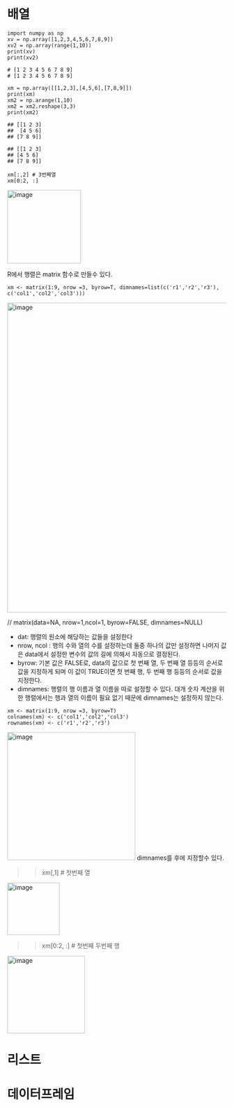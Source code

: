 # 배열
~~~
import numpy as np
xv = np.array([1,2,3,4,5,6,7,8,9])
xv2 = np.array(range(1,10))
print(xv)
print(xv2)

# [1 2 3 4 5 6 7 8 9]
# [1 2 3 4 5 6 7 8 9]
~~~
~~~
xm = np.array([[1,2,3],[4,5,6],[7,8,9]])
print(xm)
xm2 = np.arange(1,10)
xm2 = xm2.reshape(3,3)
print(xm2)

## [[1 2 3]
##  [4 5 6]
## [7 8 9]]

## [[1 2 3]
## [4 5 6]
## [7 8 9]]
~~~

~~~
xm[:,2] # 3번째열
xm[0:2, :]
~~~
<img width="169" alt="image" src="https://github.com/ffflopppy/blabla/assets/58408873/e158427f-76ec-4074-952f-198c77266cb8">

R에서 행렬은 matrix 함수로 만들수 있다.
~~~
xm <- matrix(1:9, nrow =3, byrow=T, dimnames=list(c('r1','r2','r3'), c('col1','col2','col3')))
~~~
<img width="712" alt="image" src="https://github.com/ffflopppy/blabla/assets/58408873/99586bba-2e3f-464f-8f39-ba294993e953">

// matrix(data=NA, nrow=1,ncol=1, byrow=FALSE, dimnames=NULL)
- dat: 행렬의 원소에 해당하는 값들을 설정한다
- nrow, ncol : 행의 수와 열의 수를 설정하는데 둘중 하나의 값만 설정하면 나머지 값은 data에서 설정한 변수의 값의 길에 의해서 자동으로 결정된다.
- byrow: 기본 값은 FALSE로, data의 값으로 첫 번째 열, 두 번째 열 등등의 순서로 값을 지정하게 되며 이 값이 TRUE이면 첫 번째 행, 두 번째 행 등등의 순서로 값을 지정한다.
- dimnames: 행렬의 행 이름과 열 이름을 따로 설정할 수 있다. 대개 숫자 계산을 위한 행렬에서는 행과 열의 이름이 필요 없기 때문에 dimnames는 설정하지 않는다.

~~~
xm <- matrix(1:9, nrow =3, byrow=T)
colnames(xm) <- c('col1','col2','col3')
rownames(xm) <- c('r1','r2','r3')
~~~
<img width="294" alt="image" src="https://github.com/ffflopppy/blabla/assets/58408873/4e3d8627-25d6-400a-a9b6-0d01349f70d8">
dimnames를 후에 지정할수 있다.


>> xm[,1] # 첫번째 열

<img width="120" alt="image" src="https://github.com/ffflopppy/blabla/assets/58408873/a98954a9-a750-4023-be63-86b9efeba9e6">

>> xm[0:2, :] # 첫번째 두번째 행
<img width="178" alt="image" src="https://github.com/ffflopppy/blabla/assets/58408873/e008442f-6abe-4d69-8337-744bb8a487f8">


# 리스트
# 데이터프레임

